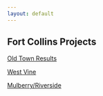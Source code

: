 ```yaml
---
layout: default
---
```

## Fort Collins Projects

[Old Town Results](old-town-results)

[West Vine](west-vine-map)

[Mulberry/Riverside](mulberry-riverside)
